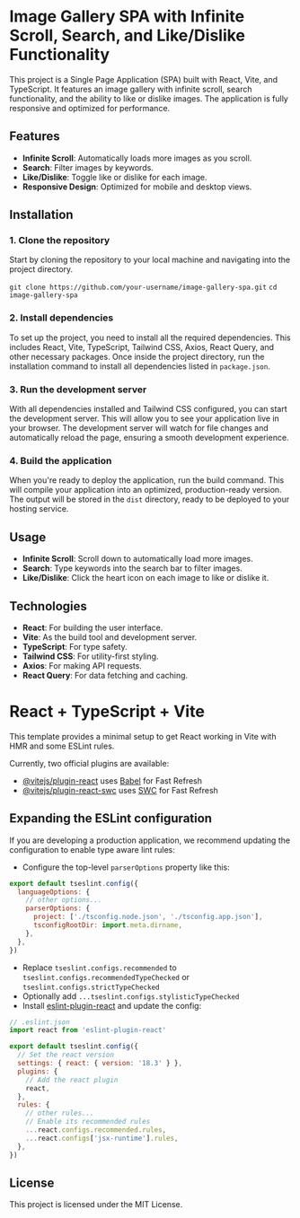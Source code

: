 # Image Gallery SPA with Infinite Scroll, Search, and Like/Dislike Functionality

This project is a Single Page Application (SPA) built with React, Vite, and TypeScript. It features an image gallery with infinite scroll, search functionality, and the ability to like or dislike images. The application is fully responsive and optimized for performance.

## Features
- **Infinite Scroll**: Automatically loads more images as you scroll.
- **Search**: Filter images by keywords.
- **Like/Dislike**: Toggle like or dislike for each image.
- **Responsive Design**: Optimized for mobile and desktop views.

## Installation

### 1. Clone the repository
Start by cloning the repository to your local machine and navigating into the project directory.

`git clone https://github.com/your-username/image-gallery-spa.git`
`cd image-gallery-spa`

### 2. Install dependencies
To set up the project, you need to install all the required dependencies. This includes React, Vite, TypeScript, Tailwind CSS, Axios, React Query, and other necessary packages. Once inside the project directory, run the installation command to install all dependencies listed in `package.json`.

### 3. Run the development server
With all dependencies installed and Tailwind CSS configured, you can start the development server. This will allow you to see your application live in your browser. The development server will watch for file changes and automatically reload the page, ensuring a smooth development experience.

### 4. Build the application
When you're ready to deploy the application, run the build command. This will compile your application into an optimized, production-ready version. The output will be stored in the `dist` directory, ready to be deployed to your hosting service.

## Usage

- **Infinite Scroll**: Scroll down to automatically load more images.
- **Search**: Type keywords into the search bar to filter images.
- **Like/Dislike**: Click the heart icon on each image to like or dislike it.

## Technologies
- **React**: For building the user interface.
- **Vite**: As the build tool and development server.
- **TypeScript**: For type safety.
- **Tailwind CSS**: For utility-first styling.
- **Axios**: For making API requests.
- **React Query**: For data fetching and caching.

# React + TypeScript + Vite

This template provides a minimal setup to get React working in Vite with HMR and some ESLint rules.

Currently, two official plugins are available:

- [@vitejs/plugin-react](https://github.com/vitejs/vite-plugin-react/blob/main/packages/plugin-react/README.md) uses [Babel](https://babeljs.io/) for Fast Refresh
- [@vitejs/plugin-react-swc](https://github.com/vitejs/vite-plugin-react-swc) uses [SWC](https://swc.rs/) for Fast Refresh

## Expanding the ESLint configuration

If you are developing a production application, we recommend updating the configuration to enable type aware lint rules:

- Configure the top-level `parserOptions` property like this:

```js
export default tseslint.config({
  languageOptions: {
    // other options...
    parserOptions: {
      project: ['./tsconfig.node.json', './tsconfig.app.json'],
      tsconfigRootDir: import.meta.dirname,
    },
  },
})
```

- Replace `tseslint.configs.recommended` to `tseslint.configs.recommendedTypeChecked` or `tseslint.configs.strictTypeChecked`
- Optionally add `...tseslint.configs.stylisticTypeChecked`
- Install [eslint-plugin-react](https://github.com/jsx-eslint/eslint-plugin-react) and update the config:

```js
// .eslint.json
import react from 'eslint-plugin-react'

export default tseslint.config({
  // Set the react version
  settings: { react: { version: '18.3' } },
  plugins: {
    // Add the react plugin
    react,
  },
  rules: {
    // other rules...
    // Enable its recommended rules
    ...react.configs.recommended.rules,
    ...react.configs['jsx-runtime'].rules,
  },
})
```

## License
This project is licensed under the MIT License.
